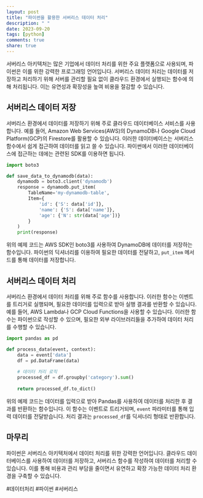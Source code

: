 ```yaml
---
layout: post
title: "파이썬을 활용한 서버리스 데이터 처리"
description: " "
date: 2023-09-20
tags: [python]
comments: true
share: true
---
```


서버리스 아키텍처는 많은 기업에서 데이터 처리를 위한 주요 플랫폼으로 사용되며, 파이썬은 이를 위한 강력한 프로그래밍 언어입니다. 서버리스 데이터 처리는 데이터를 저장하고 처리하기 위해 서버를 관리할 필요 없이 클라우드 환경에서 실행되는 함수에 의해 처리됩니다. 이는 유연성과 확장성을 높여 비용을 절감할 수 있습니다.

## 서버리스 데이터 저장

서버리스 환경에서 데이터를 저장하기 위해 주로 클라우드 데이터베이스 서비스를 사용합니다. 예를 들어, Amazon Web Services(AWS)의 DynamoDB나 Google Cloud Platform(GCP)의 Firestore를 활용할 수 있습니다. 이러한 데이터베이스는 서버리스 함수에서 쉽게 접근하여 데이터를 읽고 쓸 수 있습니다. 파이썬에서 이러한 데이터베이스에 접근하는 데에는 관련된 SDK를 이용하면 됩니다.

```python
import boto3

def save_data_to_dynamodb(data):
    dynamodb = boto3.client('dynamodb')  
    response = dynamodb.put_item(
        TableName='my-dynamodb-table',
        Item={
            'id': {'S': data['id']},
            'name': {'S': data['name']},
            'age': {'N': str(data['age'])}
        }
    )
    print(response)
```

위의 예제 코드는 AWS SDK인 boto3를 사용하여 DynamoDB에 데이터를 저장하는 함수입니다. 파이썬의 딕셔너리를 이용하여 필요한 데이터를 전달하고, `put_item` 메서드를 통해 데이터를 저장합니다.

## 서버리스 데이터 처리

서버리스 환경에서 데이터 처리를 위해 주로 함수를 사용합니다. 이러한 함수는 이벤트를 트리거로 실행되며, 필요한 데이터를 입력으로 받아 실행 결과를 반환할 수 있습니다. 예를 들어, AWS Lambda나 GCP Cloud Functions을 사용할 수 있습니다. 이러한 함수는 파이썬으로 작성할 수 있으며, 필요한 외부 라이브러리들을 추가하여 데이터 처리를 수행할 수 있습니다.

```python
import pandas as pd

def process_data(event, context):
    data = event['data']
    df = pd.DataFrame(data)
    
    # 데이터 처리 로직
    processed_df = df.groupby('category').sum()
    
    return processed_df.to_dict()
```

위의 예제 코드는 데이터를 입력으로 받아 Pandas를 사용하여 데이터를 처리한 후 결과를 반환하는 함수입니다. 이 함수는 이벤트로 트리거되며, `event` 파라미터를 통해 입력 데이터를 전달받습니다. 처리 결과는 `processed_df`를 딕셔너리 형태로 반환합니다.

## 마무리

파이썬은 서버리스 아키텍처에서 데이터 처리를 위한 강력한 언어입니다. 클라우드 데이터베이스를 사용하여 데이터를 저장하고, 서버리스 함수를 작성하여 데이터를 처리할 수 있습니다. 이를 통해 비용과 관리 부담을 줄이면서 유연하고 확장 가능한 데이터 처리 환경을 구축할 수 있습니다.

#데이터처리 #파이썬 #서버리스